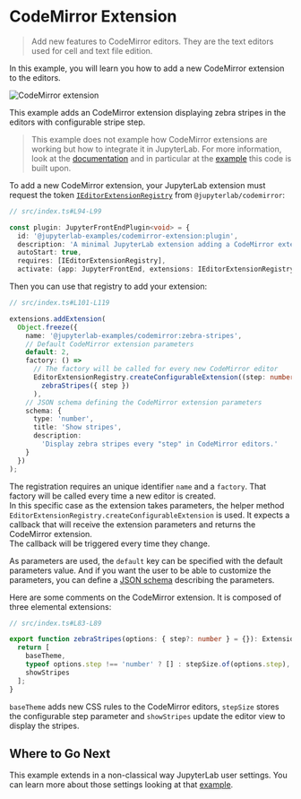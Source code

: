 # CodeMirror Extension

> Add new features to CodeMirror editors. They are the text editors
> used for cell and text file edition.

In this example, you will learn you how to add a new CodeMirror extension
to the editors.

![CodeMirror extension](preview.png)

This example adds an CodeMirror extension displaying zebra stripes in
the editors with configurable stripe step.

> This example does not example how CodeMirror extensions
> are working but how to integrate it in JupyterLab. For
> more information, look at the [documentation](https://codemirror.net/docs/) and in particular
> at the [example](https://codemirror.net/examples/zebra/) this code is built upon.

To add a new CodeMirror extension, your JupyterLab extension must request
the token [`IEditorExtensionRegistry`]() from `@jupyterlab/codemirror`:

```ts
// src/index.ts#L94-L99

const plugin: JupyterFrontEndPlugin<void> = {
  id: '@jupyterlab-examples/codemirror-extension:plugin',
  description: 'A minimal JupyterLab extension adding a CodeMirror extension.',
  autoStart: true,
  requires: [IEditorExtensionRegistry],
  activate: (app: JupyterFrontEnd, extensions: IEditorExtensionRegistry) => {
```

Then you can use that registry to add your extension:

<!-- prettier-ignore-start -->
```ts
// src/index.ts#L101-L119

extensions.addExtension(
  Object.freeze({
    name: '@jupyterlab-examples/codemirror:zebra-stripes',
    // Default CodeMirror extension parameters
    default: 2,
    factory: () =>
      // The factory will be called for every new CodeMirror editor
      EditorExtensionRegistry.createConfigurableExtension((step: number) =>
        zebraStripes({ step })
      ),
    // JSON schema defining the CodeMirror extension parameters
    schema: {
      type: 'number',
      title: 'Show stripes',
      description:
        'Display zebra stripes every "step" in CodeMirror editors.'
    }
  })
);
```
<!-- prettier-ignore-end -->

The registration requires an unique identifier `name` and
a `factory`. That factory will be called every time a new
editor is created.  
In this specific case as the extension takes parameters,
the helper method `EditorExtensionRegistry.createConfigurableExtension`
is used. It expects a callback that will receive the extension
parameters and returns the CodeMirror extension.  
The callback will be triggered every time they change.

As parameters are used, the `default` key can be specified
with the default parameters value. And if you want the user
to be able to customize the parameters, you can define a
[JSON schema](https://json-schema.org/understanding-json-schema) describing the parameters.

Here are some comments on the CodeMirror extension. It is composed of
three elemental extensions:

```ts
// src/index.ts#L83-L89

export function zebraStripes(options: { step?: number } = {}): Extension {
  return [
    baseTheme,
    typeof options.step !== 'number' ? [] : stepSize.of(options.step),
    showStripes
  ];
}
```

`baseTheme` adds new CSS rules to the CodeMirror editors, `stepSize`
stores the configurable step parameter and `showStripes` update the
editor view to display the stripes.

## Where to Go Next

This example extends in a non-classical way JupyterLab user settings. You
can learn more about those settings looking at that [example](../settings/README.md).

